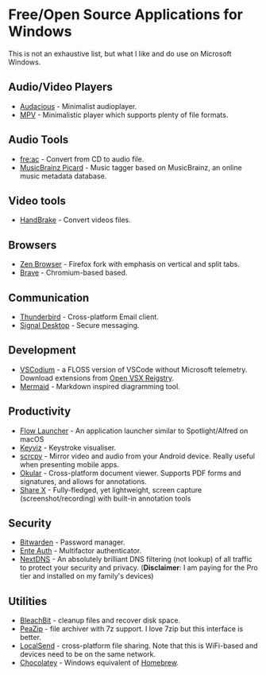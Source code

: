 # Free/Open Source Applications for Windows

This is not an exhaustive list, but what I like and do use on Microsoft Windows.

## Audio/Video Players

- [Audacious](https://audacious-media-player.org/ "Audacious") - Minimalist audioplayer.
- [MPV](https://mpv.io/ "MPV") - Minimalistic player which supports plenty of file formats.

## Audio Tools

- [fre:ac](https://www.freac.org/) - Convert from CD to audio file.
- [MusicBrainz Picard](https://picard.musicbrainz.org/) - Music tagger based on MusicBrainz, an online music metadata database.

## Video tools

- [HandBrake](https://handbrake.fr/) - Convert videos files.

## Browsers

- [Zen Browser](https://zen-browser.app/) - Firefox fork with emphasis on vertical and split tabs.
- [Brave](https://brave.com/) - Chromium-based based.

## Communication

- [Thunderbird](https://www.thunderbird.net/en-GB/) - Cross-platform Email client.
- [Signal Desktop](https://signal.org/) - Secure messaging.

## Development

- [VSCodium](https://vscodium.com/) - a FLOSS version of VSCode without Microsoft telemetry. Download extensions from [Open VSX Reigstry](https://open-vsx.org/).
- [Mermaid](https://mermaid.js.org/) - Markdown inspired diagramming tool.

## Productivity

- [Flow Launcher](https://www.flowlauncher.com/) - An application launcher similar to Spotlight/Alfred on macOS
- [Keyviz](https://mularahul.github.io/keyviz/) - Keystroke visualiser.
- [scrcpy](https://github.com/Genymobile/scrcpy) - Mirror video and audio from your Android device. Really useful when presenting mobile apps.
- [Okular](https://okular.kde.org/) - Cross-platform document viewer. Supports PDF forms and signatures, and allows for annotations.
- [Share X](https://getsharex.com/) - Fully-fledged, yet lightweight, screen capture (screenshot/recording) with built-in annotation tools 

## Security

- [Bitwarden](https://bitwarden.com/) - Password manager.
- [Ente Auth](https://ente.io/auth/) - Multifactor authenticator.
- [NextDNS](https://nextdns.io/) - An absolutely brilliant DNS filtering (not lookup) of all traffic to protect your security and privacy. (**Disclaimer**: I am paying for the Pro tier and installed on my family's devices)

## Utilities

- [BleachBit](https://www.bleachbit.org/) - cleanup files and recover disk space.
- [PeaZip](https://peazip.github.io/) - file archiver with 7z support. I love 7zip but this interface is better.
- [LocalSend](https://localsend.org/) - cross-platform file sharing. Note that this is WiFi-based and devices need to be on the same network.
- [Chocolatey](https://community.chocolatey.org/) - Windows equivalent of [Homebrew](https://brew.sh/).

